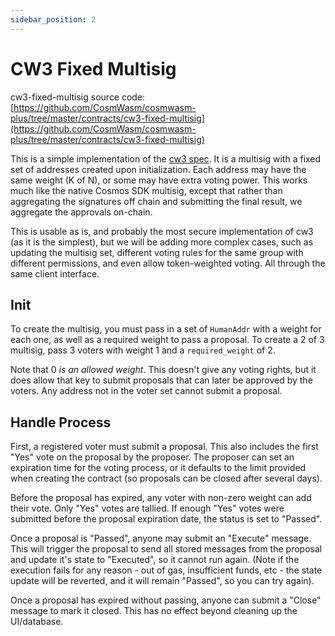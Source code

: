 ```yaml
---
sidebar_position: 2
---
```


# CW3 Fixed Multisig

cw3-fixed-multisig source
code: [https://github.com/CosmWasm/cosmwasm-plus/tree/master/contracts/cw3-fixed-multisig](https://github.com/CosmWasm/cosmwasm-plus/tree/master/contracts/cw3-fixed-multisig)

This is a simple implementation of the [cw3 spec](spec.md). It is a multisig with a fixed set of addresses created upon
initialization. Each address may have the same weight (K of N), or some may have extra voting power. This works much
like the native Cosmos SDK multisig, except that rather than aggregating the signatures off chain and submitting the
final result, we aggregate the approvals on-chain.

This is usable as is, and probably the most secure implementation of cw3
(as it is the simplest), but we will be adding more complex cases, such as updating the multisig set, different voting
rules for the same group with different permissions, and even allow token-weighted voting. All through the same client
interface.

## Init

To create the multisig, you must pass in a set of `HumanAddr` with a weight for each one, as well as a required weight
to pass a proposal. To create a 2 of 3 multisig, pass 3 voters with weight 1 and a `required_weight` of 2.

Note that 0 *is an allowed weight*. This doesn't give any voting rights, but it does allow that key to submit proposals
that can later be approved by the voters. Any address not in the voter set cannot submit a proposal.

## Handle Process

First, a registered voter must submit a proposal. This also includes the first "Yes" vote on the proposal by the
proposer. The proposer can set an expiration time for the voting process, or it defaults to the limit provided when
creating the contract (so proposals can be closed after several days).

Before the proposal has expired, any voter with non-zero weight can add their vote. Only "Yes" votes are tallied. If
enough "Yes" votes were submitted before the proposal expiration date, the status is set to "Passed".

Once a proposal is "Passed", anyone may submit an "Execute" message. This will trigger the proposal to send all stored
messages from the proposal and update it's state to "Executed", so it cannot run again. (Note if the execution fails for
any reason - out of gas, insufficient funds, etc - the state update will be reverted, and it will remain "Passed", so
you can try again).

Once a proposal has expired without passing, anyone can submit a "Close"
message to mark it closed. This has no effect beyond cleaning up the UI/database.
